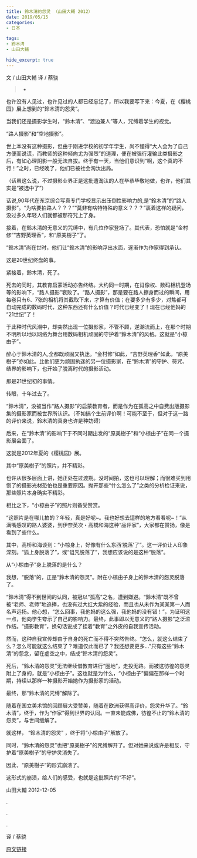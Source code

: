 ```yaml
---
title: 鈴木清的怨灵 （山田大輔 2012）
date: 2019/05/15
categories:
- 日本

tags:
- 鈴木清
- 山田大輔

hide_excerpt: true
---
```


文 / 山田大輔
译 / 蔡骁

> -



<!--more-->




也许没有人见过，也许见过的人都已经忘记了，所以我要写下来：今夏，在《樱桃园》展上想到的“鈴木清的怨灵”。



当我们还是摄影学生时，“鈴木清”、“渡边兼人”等人，咒缚着学生的视觉。

“路人摄影”和“空地摄影”。

世上本没有这种摄影，但由于刚进学校的初学年学生，尚不懂得“大人会为了自己方便而说谎，而教师的这种倾向尤为强烈”的道理，便在被强行灌输此类摄影之后，有如心理阴影一般无法自拔。终于有一天，当他们意识到“啊，这个真的不行！”之时，已经晚了，他们已被社会淘汰出局。

（话虽这么说，不过摄影业界正是这批遭淘汰的人在毕恭毕敬地做，也许，他们其实是“被选中了”）



话说,90年代在东京综合写真专门学校显示出压倒性影响力的,是“鈴木清”的“路人摄影”。“为啥要拍路人？？？”“莫非有啥特特殊的意义？？？”裹着这样的疑问，没过多久年轻人们就都被那符咒上了身。

接着，在鈴木清的无意义的咒缚中，有几位作家登场了。其代表，恐怕就是“金村修”“吉野英理香”，和“原美樹子”了。

“鈴木清”尚在世时，他们让“鈴木清”的影响浮出水面，逐渐作为作家得到承认。

这是20世纪终盘的事。



紧接着，鈴木清，死了。

死去的同时，其教育启蒙活动亦告终结。大约同一时期，在肖像权、数码相机登场等的影响下，“路人摄影”衰败了。“路人摄影”，那是要在路人擦身而过的瞬间，用每卷只有6、7张的相机将其截取下来，才算有价值；在要多少有多少，对焦都可自动完成的数码时代，这种东西还有什么价值？时代已经变了！现在已经他妈的 “21世纪”了！

于此种时代风潮中，却突然出现一位摄影家，不管不顾，逆潮流而上，在那个时期不明所以地以网络为舞台用数码相机顽固的守护着“鈴木清”的风格。这就是“小椋由子”。

醉心于鈴木清的人,全都既顽固又执迷。“金村修”如此，“吉野英理香”如此，“原美樹子”亦如此。比他们更为顽固执迷的另一位摄影家，在“鈴木清”的守护、符咒、结界的影响下，也开始了脱离时代的摄影活动。

那是21世纪初的事情。



转眼，十年过去了。

“鈴木清”，没被当作“路人摄影”的启蒙教育者，而是作为在孤高之中自费出版摄影集的摄影家而被世界所认识。（不如搞个生前评价啊！可能不至于，但对于这一路的评价来说，鈴木清的真身也许是种妨碍）

后来，在“鈴木清”的影响下于不同时期出发的“原美樹子”和“小椋由子”在同一个摄影展会面了。

这就是2012年夏的《樱桃园》展。



其中“原美樹子”的照片，并不精彩。

也许从很多层面上讲，她正处在过渡期。没时间拍，这也可以理解；而很难买到用惯了的摄影光材恐怕也是重要原因。抛开那些“什么怎么了”之类的分析检证来说，那些照片本身确实不精彩。



相比之下，“小椋由子”的照片则备受赞赏。

“这照片是在哪儿拍的？年轻，真是好呢~。我也好想去這样的地方看看呢~！”从满嘴感叹的路人婆婆，到伊奈英次・高橋和海这种“品评家”，大家都在赞扬，像是看到了些什么。

其中，高桥和海谈到：“小椋身上，好像有什么东西‘脱落’了”。这一评价让人印象深刻。“狐上身脱落了”，或“诅咒脱落了”，我想应该说的是这种“脱落”。



从“小椋由子”身上脱落的是什么？

我想，“脱落”的，正是“鈴木清的怨灵”。附在小椋由子身上的鈴木清的怨灵脱落了。

“鈴木清”得不到世间的认同，被冠以“孤高”之名，遭到嫌避。“鈴木清”既不曾被“老师、老师”地追捧，也没有过大红大紫的经验，而且也从未作为某某第一人而名声远扬。他心想，“怎么回事，我他妈的这么强，我他妈的没有错！”，为证明这一点，他向学生夸示了自己的影响力。最终，此事即以无意义的“路人摄影”之泛滥作结。“摄影教育”，换句话说成了挂着“教育”之外皮的自我宣传活动。

然而，这种自我宣传却由于自身的死亡而不得不突然告终。“怎么，就这么结束了么？怎么可能就这么结束了？难道仅此而已了？我还想要更多...”只有这些“鈴木清”的怨念，留在虚空之中，结成“鈴木清的怨灵”。

死后，“鈴木清的怨灵”无法继续借教育进行“圈地”，走投无路。而被这彷徨的怨灵附上了身的，就是“小椋由子”。这也就是为什么，“小椋由子”偏偏在那样一个时期，持续以那样一种摄影开始她作为摄影家的活动。

最终，那“鈴木清的咒缚”解除了。

随着在国立美术馆的回顾展大受赞美，随着在欧洲获得高评价，怨灵升华了。“鈴木清”，终于，作为“作家”得到世界的认同。一直未能成佛，彷徨不止的“鈴木清的怨灵”，与世间缓解了。

就这样， “鈴木清的怨灵” ，终于将“小椋由子”解放了。



同时，“鈴木清的怨灵”也把“原美樹子”的咒缚解开了。但对她来说或许是相反，守护着“原美樹子”的守护灵消失了。

因此，“原美樹子”的形式崩溃了。

这形式的崩溃，给人们的感受，也就是这批照片的“不好”。



山田大輔
2012-12-05




.

.

.

译 / 蔡骁

[原文链接](http://d.hatena.ne.jp/YADA/20121205)